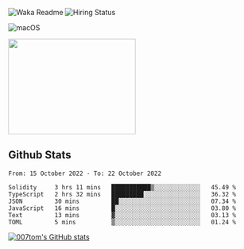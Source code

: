 ![Waka Readme](https://github.com/007tom/007tom/workflows/Waka%20Readme/badge.svg)
![Hiring Status](https://img.shields.io/badge/Hireable-true-green)
<!-- ### Hi there 👋🏿 -->

<!--
**007tom/007tom** is a ✨ _special_ ✨ repository because its `README.md` (this file) appears on your GitHub profile.

Here are some ideas to get you started:
-->

<!--
- 🔭 I’m currently working on [SoftMaple](https://github.com/SoftMaple):
-->

<!-- - 🌱 I’m currently learning ...  -->
<!-- - 👯 I’m looking for ... -->
<!-- - 🤔 I’m looking for help with Javascript AST or Parser ... -->
<!-- - 💬 Ask me about ... -->
<!-- - 📫 How to reach me: ... -->
<!-- - 😄 Pronouns: ... -->
<!-- - ⚡ Fun fact: ... -->
<!--
-->

![macOS](https://img.shields.io/badge/Macbook%20Pro-Monterey%20%7C%2013--inch%20%7C%2016%20GB%20%7C%202020-%23000000?style=flat&logo=apple&logoColor=%23ffffff)

<img src="https://user-images.githubusercontent.com/31362988/165692768-690ffd03-1b8b-4d1b-92ea-bc7e60ebd043.png" width=256 height=192 />

## Github Stats

<!--START_SECTION:waka-->

```text
From: 15 October 2022 - To: 22 October 2022

Solidity     3 hrs 11 mins   ███████████▒░░░░░░░░░░░░░   45.49 %
TypeScript   2 hrs 32 mins   █████████░░░░░░░░░░░░░░░░   36.32 %
JSON         30 mins         ██░░░░░░░░░░░░░░░░░░░░░░░   07.34 %
JavaScript   16 mins         █░░░░░░░░░░░░░░░░░░░░░░░░   03.80 %
Text         13 mins         ▓░░░░░░░░░░░░░░░░░░░░░░░░   03.13 %
TOML         5 mins          ▒░░░░░░░░░░░░░░░░░░░░░░░░   01.24 %
```

<!--END_SECTION:waka-->


[![007tom's GitHub stats](https://github-readme-stats.vercel.app/api?username=zhyd1997&count_private=true&show_icons=true&theme=react)
](https://github.com/anuraghazra/github-readme-stats)
